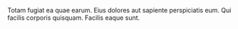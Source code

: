 Totam fugiat ea quae earum. Eius dolores aut sapiente perspiciatis eum. Qui facilis corporis quisquam. Facilis eaque sunt.